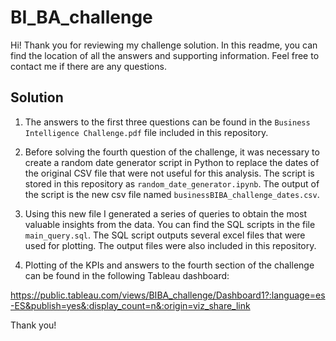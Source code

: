 # BI_BA_challenge

Hi! Thank you for reviewing my challenge solution. In this readme, you can find the location of all the answers and supporting information. Feel free to contact me if there are any questions.

## Solution

1. The answers to the first three questions can be found in the `Business Intelligence Challenge.pdf` file included in this repository.

2. Before solving the fourth question of the challenge, it was necessary to create a random date generator script in Python to replace the dates of the original CSV file that were not useful for this analysis. The script is stored in this repository as `random_date_generator.ipynb`. The output of the script is the new csv file named `businessBIBA_challenge_dates.csv`.

3. Using this new file I generated a series of queries to obtain the most valuable insights from the data. You can find the SQL scripts in the file `main_query.sql`. The SQL script outputs several excel files that were used for plotting. The output files were also included in this repository.

4. Plotting of the KPIs and answers to the fourth section of the challenge can be found in the following Tableau dashboard:

https://public.tableau.com/views/BIBA_challenge/Dashboard1?:language=es-ES&publish=yes&:display_count=n&:origin=viz_share_link

Thank you!
